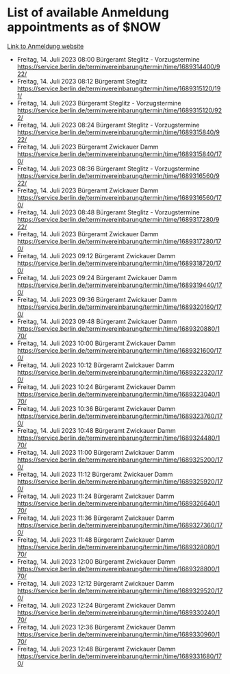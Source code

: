 # List of available Anmeldung appointments as of $NOW
[Link to Anmeldung website](https://service.berlin.de/terminvereinbarung/termin/tag.php?termin=1&anliegen[]=120686&dienstleisterlist=122210,122217,327316,122219,327312,122227,327314,122231,327346,122243,327348,122254,122252,329742,122260,329745,122262,329748,122271,327278,122273,327274,122277,327276,330436,122280,327294,122282,327290,122284,327292,122291,327270,122285,327266,122286,327264,122296,327268,150230,329760,122297,327286,122294,327284,122312,329763,122314,329775,122304,327330,122311,327334,122309,327332,317869,122281,327352,122279,329772,122283,122276,327324,122274,327326,122267,329766,122246,327318,122251,327320,122257,327322,122208,327298,122226,327300&herkunft=http%3A%2F%2Fservice.berlin.de%2Fdienstleistung%2F120686%2F)
- Freitag, 14. Juli 2023 08:00 Bürgeramt Steglitz - Vorzugstermine https://service.berlin.de/terminvereinbarung/termin/time/1689314400/922/
- Freitag, 14. Juli 2023 08:12 Bürgeramt Steglitz https://service.berlin.de/terminvereinbarung/termin/time/1689315120/191/
- Freitag, 14. Juli 2023  Bürgeramt Steglitz - Vorzugstermine https://service.berlin.de/terminvereinbarung/termin/time/1689315120/922/
- Freitag, 14. Juli 2023 08:24 Bürgeramt Steglitz - Vorzugstermine https://service.berlin.de/terminvereinbarung/termin/time/1689315840/922/
- Freitag, 14. Juli 2023  Bürgeramt Zwickauer Damm https://service.berlin.de/terminvereinbarung/termin/time/1689315840/170/
- Freitag, 14. Juli 2023 08:36 Bürgeramt Steglitz - Vorzugstermine https://service.berlin.de/terminvereinbarung/termin/time/1689316560/922/
- Freitag, 14. Juli 2023  Bürgeramt Zwickauer Damm https://service.berlin.de/terminvereinbarung/termin/time/1689316560/170/
- Freitag, 14. Juli 2023 08:48 Bürgeramt Steglitz - Vorzugstermine https://service.berlin.de/terminvereinbarung/termin/time/1689317280/922/
- Freitag, 14. Juli 2023  Bürgeramt Zwickauer Damm https://service.berlin.de/terminvereinbarung/termin/time/1689317280/170/
- Freitag, 14. Juli 2023 09:12 Bürgeramt Zwickauer Damm https://service.berlin.de/terminvereinbarung/termin/time/1689318720/170/
- Freitag, 14. Juli 2023 09:24 Bürgeramt Zwickauer Damm https://service.berlin.de/terminvereinbarung/termin/time/1689319440/170/
- Freitag, 14. Juli 2023 09:36 Bürgeramt Zwickauer Damm https://service.berlin.de/terminvereinbarung/termin/time/1689320160/170/
- Freitag, 14. Juli 2023 09:48 Bürgeramt Zwickauer Damm https://service.berlin.de/terminvereinbarung/termin/time/1689320880/170/
- Freitag, 14. Juli 2023 10:00 Bürgeramt Zwickauer Damm https://service.berlin.de/terminvereinbarung/termin/time/1689321600/170/
- Freitag, 14. Juli 2023 10:12 Bürgeramt Zwickauer Damm https://service.berlin.de/terminvereinbarung/termin/time/1689322320/170/
- Freitag, 14. Juli 2023 10:24 Bürgeramt Zwickauer Damm https://service.berlin.de/terminvereinbarung/termin/time/1689323040/170/
- Freitag, 14. Juli 2023 10:36 Bürgeramt Zwickauer Damm https://service.berlin.de/terminvereinbarung/termin/time/1689323760/170/
- Freitag, 14. Juli 2023 10:48 Bürgeramt Zwickauer Damm https://service.berlin.de/terminvereinbarung/termin/time/1689324480/170/
- Freitag, 14. Juli 2023 11:00 Bürgeramt Zwickauer Damm https://service.berlin.de/terminvereinbarung/termin/time/1689325200/170/
- Freitag, 14. Juli 2023 11:12 Bürgeramt Zwickauer Damm https://service.berlin.de/terminvereinbarung/termin/time/1689325920/170/
- Freitag, 14. Juli 2023 11:24 Bürgeramt Zwickauer Damm https://service.berlin.de/terminvereinbarung/termin/time/1689326640/170/
- Freitag, 14. Juli 2023 11:36 Bürgeramt Zwickauer Damm https://service.berlin.de/terminvereinbarung/termin/time/1689327360/170/
- Freitag, 14. Juli 2023 11:48 Bürgeramt Zwickauer Damm https://service.berlin.de/terminvereinbarung/termin/time/1689328080/170/
- Freitag, 14. Juli 2023 12:00 Bürgeramt Zwickauer Damm https://service.berlin.de/terminvereinbarung/termin/time/1689328800/170/
- Freitag, 14. Juli 2023 12:12 Bürgeramt Zwickauer Damm https://service.berlin.de/terminvereinbarung/termin/time/1689329520/170/
- Freitag, 14. Juli 2023 12:24 Bürgeramt Zwickauer Damm https://service.berlin.de/terminvereinbarung/termin/time/1689330240/170/
- Freitag, 14. Juli 2023 12:36 Bürgeramt Zwickauer Damm https://service.berlin.de/terminvereinbarung/termin/time/1689330960/170/
- Freitag, 14. Juli 2023 12:48 Bürgeramt Zwickauer Damm https://service.berlin.de/terminvereinbarung/termin/time/1689331680/170/
